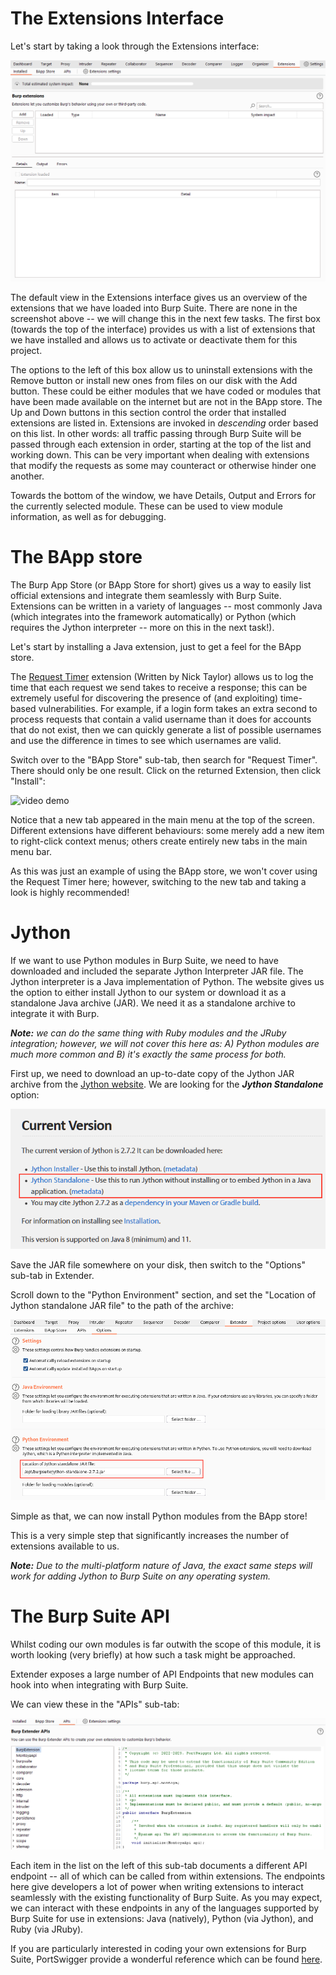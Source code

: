# The Extensions Interface
Let's start by taking a look through the Extensions interface:

![](img/Pasted%20image%2020230828134020.png)

The default view in the Extensions interface gives us an overview of the extensions that we have loaded into Burp Suite. There are none in the screenshot above -- we will change this in the next few tasks. The first box (towards the top of the interface) provides us with a list of extensions that we have installed and allows us to activate or deactivate them for this project.

The options to the left of this box allow us to uninstall extensions with the Remove button or install new ones from files on our disk with the Add button. These could be either modules that we have coded or modules that have been made available on the internet but are not in the BApp store. The Up and Down buttons in this section control the order that installed extensions are listed in. Extensions are invoked in _descending_ order based on this list. In other words: all traffic passing through Burp Suite will be passed through each extension in order, starting at the top of the list and working down. This can be very important when dealing with extensions that modify the requests as some may counteract or otherwise hinder one another.  

Towards the bottom of the window, we have Details, Output and Errors for the currently selected module. These can be used to view module information, as well as for debugging.

# The BApp store

The Burp App Store (or BApp Store for short) gives us a way to easily list official extensions and integrate them seamlessly with Burp Suite. Extensions can be written in a variety of languages -- most commonly Java (which integrates into the framework automatically) or Python (which requires the Jython interpreter -- more on this in the next task!).  
  
Let's start by installing a Java extension, just to get a feel for the BApp store.  
  
The [Request Timer](https://github.com/portswigger/request-timer) extension (Written by Nick Taylor) allows us to log the time that each request we send takes to receive a response; this can be extremely useful for discovering the presence of (and exploiting) time-based vulnerabilities. For example, if a login form takes an extra second to process requests that contain a valid username than it does for accounts that do not exist, then we can quickly generate a list of possible usernames and use the difference in times to see which usernames are valid.

Switch over to the "BApp Store" sub-tab, then search for "Request Timer". There should only be one result. Click on the returned Extension, then click "Install":

![video demo](https://tryhackme-images.s3.amazonaws.com/user-uploads/5d9e176315f8850e719252ed/room-content/7a9077f19a68a81647874639a6afaeb4.gif)

Notice that a new tab appeared in the main menu at the top of the screen. Different extensions have different behaviours: some merely add a new item to right-click context menus; others create entirely new tabs in the main menu bar.

As this was just an example of using the BApp store, we won't cover using the Request Timer here; however, switching to the new tab and taking a look is highly recommended!

# Jython

If we want to use Python modules in Burp Suite, we need to have downloaded and included the separate Jython Interpreter JAR file. The Jython interpreter is a Java implementation of Python. The website gives us the option to either install Jython to our system or download it as a standalone Java archive (JAR). We need it as a standalone archive to integrate it with Burp.  

_**Note:** we can do the same thing with Ruby modules and the JRuby integration; however, we will not cover this here as: A) Python modules are much more common and B) it's exactly the same process for both._

First up, we need to download an up-to-date copy of the Jython JAR archive from the [Jython website](https://www.jython.org/download). We are looking for the **_Jython Standalone_** option:

![](img/Pasted%20image%2020230828134545.png)

Save the JAR file somewhere on your disk, then switch to the "Options" sub-tab in Extender.

Scroll down to the "Python Environment" section, and set the "Location of Jython standalone JAR file" to the path of the archive:

![](img/Pasted%20image%2020230828134604.png)

Simple as that, we can now install Python modules from the BApp store!  

This is a very simple step that significantly increases the number of extensions available to us.  

_**Note:** Due to the multi-platform nature of Java, the exact same steps will work for adding Jython to Burp Suite on any operating system._

# The Burp Suite API

Whilst coding our own modules is far outwith the scope of this module, it is worth looking (very briefly) at how such a task might be approached.

Extender exposes a large number of API Endpoints that new modules can hook into when integrating with Burp Suite.  

We can view these in the "APIs" sub-tab:

![](img/Pasted%20image%2020230828134850.png)

Each item in the list on the left of this sub-tab documents a different API endpoint -- all of which can be called from within extensions. The endpoints here give developers a lot of power when writing extensions to interact seamlessly with the existing functionality of Burp Suite. As you may expect, we can interact with these endpoints in any of the languages supported by Burp Suite for use in extensions: Java (natively), Python (via Jython), and Ruby (via JRuby).  

If you are particularly interested in coding your own extensions for Burp Suite, PortSwigger provide a wonderful reference which can be found [here](https://portswigger.net/burp/extender/writing-your-first-burp-suite-extension).
